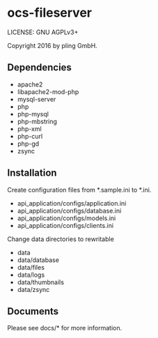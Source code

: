 # ocs-fileserver

LICENSE: GNU AGPLv3+

Copyright 2016 by pling GmbH.


## Dependencies

* apache2
* libapache2-mod-php
* mysql-server
* php
* php-mysql
* php-mbstring
* php-xml
* php-curl
* php-gd
* zsync


## Installation

Create configuration files from *.sample.ini to *.ini.

* api_application/configs/application.ini
* api_application/configs/database.ini
* api_application/configs/models.ini
* api_application/configs/clients.ini

Change data directories to rewritable

* data
* data/database
* data/files
* data/logs
* data/thumbnails
* data/zsync


## Documents

Please see docs/* for more information.
